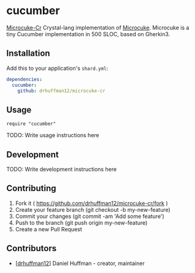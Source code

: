# cucumber

[Microcuke-Cr](https://github.com/drhuffman12/microcuke-cr) Crystal-lang implementation of [Microcuke](https://github.com/cucumber/microcuke). Microcuke is a tiny Cucumber implementation in 500 SLOC, based on Gherkin3.

## Installation

Add this to your application's `shard.yml`:

```yaml
dependencies:
  cucumber:
    github: drhuffman12/microcuke-cr
```

## Usage

```crystal
require "cucumber"
```

TODO: Write usage instructions here

## Development

TODO: Write development instructions here

## Contributing

1. Fork it ( https://github.com/drhuffman12/microcuke-cr/fork )
2. Create your feature branch (git checkout -b my-new-feature)
3. Commit your changes (git commit -am 'Add some feature')
4. Push to the branch (git push origin my-new-feature)
5. Create a new Pull Request

## Contributors

- [[drhuffman12]](https://github.com/drhuffman12) Daniel Huffman - creator, maintainer
